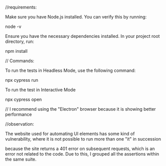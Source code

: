//requirements: 

Make sure you have Node.js installed. You can verify this by running:

node -v

Ensure you have the necessary dependencies installed. In your project root directory, run:

npm install

// Commands:

To run the tests in Headless Mode, use the following command:

npx cypress run 

To run the test in Interactive Mode

npx cypress open 

// I recommend using the "Electron" browser because it is showing better performance 

//observation: 

The website used for automating UI elements has some kind of vulnerability, where it is not possible to run more than one "it" in succession

because the site returns a 401 error on subsequent requests, which is an error not related to the code. Due to this, I grouped all the assertions within the same suite.
